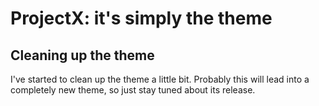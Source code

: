 ProjectX: it's simply the theme
===============================

Cleaning up the theme
---------------------

I've started to clean up the theme a little bit. Probably this will lead into a completely new theme, so just stay tuned about its release.
